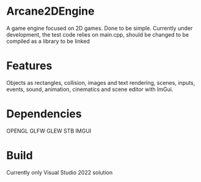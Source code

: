# Arcane2DEngine
A game engine focused on 2D games. Done to be simple.
Currently under development, the test code relies on main.cpp, should be changed to be compiled as a library to be linked

# Features
Objects as rectangles, collision, images and text rendering, scenes, inputs, events, sound, animation, cinematics and scene editor with ImGui.

# Dependencies
OPENGL
GLFW
GLEW
STB
IMGUI

# Build
Currently only Visual Studio 2022 solution

